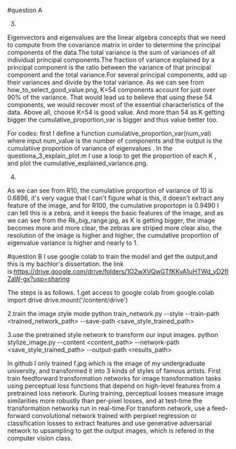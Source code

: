 #question A


3.
Eigenvectors and eigenvalues are the linear algebra concepts that we need to compute from the covariance matrix in order to determine the principal components of the data.The total variance is the sum of variances of all individual principal components.The fraction of variance explained by a principal component is the ratio between the variance of that principal component and the total variance.For several principal components, add up their variances and divide by the total variance.
As we can see from how_to_select_good_value.png, K=54 components account for just over 90% of the variance. That would lead us to believe that using these 54 components, we would recover most of the essential characteristics of the data.
Above all, choose K=54 is good value. And more than 54 as K getting bigger the cumulative_proportion_var is bigger and thus value better too.

For codes:
first I define a function cumulative_proportion_var(num_val) where input num_value is the number of components and the output is the cumulatiive proportion of variance of eigenvalues .
In the questiona_3_explain_plot.m I use a loop to get the proportion of each K , and plot the cumulative_explained_variance.png.

4.
As we can see from R10, the cumulatiive proportion of variance of 10 is 0.6896, it's very vague that I can't figure what is this, it doesn't extract any feature of the image, and for R100, the cumulative proportopn is 0.9490 I can tell this is a zebra, and it keeps the basic features of the image, and as we can see from the Rk_big_range.jpg, as K is getting bigger, the image becomes more and more clear, the zebras are striped more clear also, the resolution of the image is higher and higher,  the cumulative proportion of eigenvalue variance is higher and nearly to 1.


#question B
I use google colab to train the model and get the output,and this is my bachlor's dissertation.
the link is:https://drive.google.com/drive/folders/1O2wXVQwGTfKKvA1uHTWd_yD2fIZaW-gx?usp=sharing

The steps is as follows.
1.get access to google colab
from google.colab import drive
drive.mount('/content/drive')


2.train the image style mode
python train_network.py --style <stylepath> --train-path <trained_network_path> --save-path <save_style_trained_path>
  
  
3.use the pretrained style network to transform our input images.
python stylize_image.py --content <content_path> --network-path <save_style_trained_path> --output-path <results_path>


In github I only trained f.jpg which is the image of my undergraduate university, and transformed it into 3 kinds
of styles of famous artists. First train feedforward transformation networks for image transformation tasks using
perceptual loss functions that depend on high-level features from a pretrained loss network. During training, 
perceptual losses measure image similarities more robustly than per-pixel losses, and at test-time the transformation
networks run in real-time.For transform network, use a feed-forward convolutional network trained with perpixel 
regression or classification losses to extract features and use generative adversarial network to upsampling to 
get the output images, which is refered in the computer vision class.
